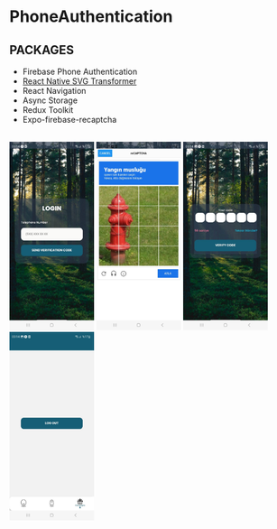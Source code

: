 # PhoneAuthentication

## PACKAGES

- Firebase Phone Authentication
- [React Native SVG Transformer](https://github.com/kristerkari/react-native-svg-transformer)
- React Navigation
- Async Storage
- Redux Toolkit
- Expo-firebase-recaptcha

<br>

<img src="./login.jpeg" width="150"/>
<img src="./recaptcha.jpeg" width="150"/>
<img src="./verifycode.jpeg" width="150"/>
<img src="./logout.jpeg" width="150"/>
